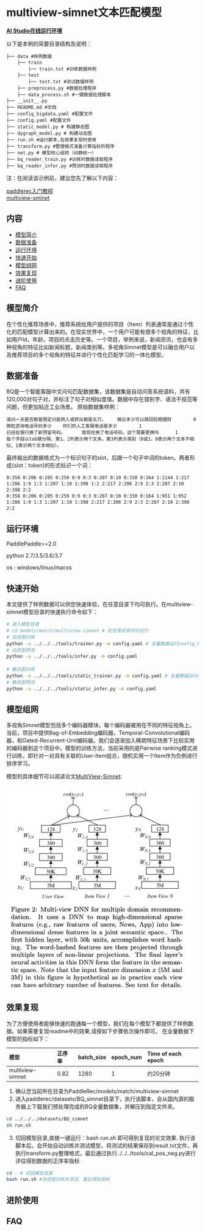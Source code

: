 # multiview-simnet文本匹配模型

**[AI Studio在线运行环境](https://aistudio.baidu.com/aistudio/projectdetail/3238206)**

以下是本例的简要目录结构及说明： 

```
├── data #样例数据
    ├── train
        ├── train.txt #训练数据样例
    ├── test
        ├── test.txt #测试数据样例
    ├── preprocess.py #数据处理程序
    ├── data_process.sh #一键数据处理脚本
├── __init__.py
├── README.md #文档
├── config_bigdata.yaml #配置文件
├── config.yaml #配置文件
├── static_model.py # 构建静态图
├── dygraph_model.py # 构建动态图
├── run.sh #运行脚本,在效果复现时使用
├── transform.py #整理格式准备计算指标的程序
├── net.py # 模型核心组网（动静统一）
├── bq_reader_train.py #训练时数据读取程序
├── bq_reader_infer.py #预测时数据读取程序
```
注：在阅读该示例前，建议您先了解以下内容：

[paddlerec入门教程](https://github.com/PaddlePaddle/PaddleRec/blob/master/README.md)  
[multiview-sminet](https://paddlerec.readthedocs.io/en/latest/models/match/multiview-simnet.html)  

## 内容

- [模型简介](#模型简介)
- [数据准备](#数据准备)
- [运行环境](#运行环境)
- [快速开始](#快速开始)
- [模型组网](#模型组网)
- [效果复现](#效果复现)
- [进阶使用](#进阶使用)
- [FAQ](#FAQ)



## 模型简介
在个性化推荐场景中，推荐系统给用户提供的项目（Item）列表通常是通过个性化的匹配模型计算出来的。在现实世界中，一个用户可能有很多个视角的特征，比如用户Id，年龄，项目的点击历史等。一个项目，举例来说，新闻资讯，也会有多种视角的特征比如新闻标题，新闻类别等。多视角Simnet模型是可以融合用户以及推荐项目的多个视角的特征并进行个性化匹配学习的一体化模型。 

## 数据准备
BQ是一个智能客服中文问句匹配数据集，该数据集是自动问答系统语料，共有120,000对句子对，并标注了句子对相似度值。数据中存在错别字、语法不规范等问题，但更加贴近工业场景。
原始数据集样例：
```
请问一天是否都是限定只能转入或转出都是五万。    微众多少可以赎回短期理财        0
微粒咨询电话号码多少    你们的人工客服电话是多少        1
已经在银行换了新预留号码。      我现在换了电话号码，这个需要更换吗      1
每个字段以tab键分隔，第1，2列表示两个文本。第3列表示类别（0或1，0表示两个文本不相似，1表示两个文本相似）。
```
最终输出的数据格式为一个标识句子的slot，后跟一个句子中词的token。两者形成{slot：token}的形式标识一个词：  
```
0:358 0:206 0:205 0:250 0:9 0:3 0:207 0:10 0:330 0:164 1:1144 1:217 1:206 1:9 1:3 1:207 1:10 1:398 1:2 2:217 2:206 2:9 2:3 2:207 2:10 2:398 2:2
0:358 0:206 0:205 0:250 0:9 0:3 0:207 0:10 0:330 0:164 1:951 1:952 1:206 1:9 1:3 1:207 1:10 1:398 2:217 2:206 2:9 2:3 2:207 2:10 2:398 2:2
```


## 运行环境
PaddlePaddle>=2.0

python 2.7/3.5/3.6/3.7

os : windows/linux/macos 

## 快速开始
本文提供了样例数据可以供您快速体验，在任意目录下均可执行。在multiview-simnet模型目录的快速执行命令如下： 
```bash
# 进入模型目录
# cd models/match/multiview-simnet # 在任意目录均可运行
# 动态图训练
python -u ../../../tools/trainer.py -m config.yaml # 全量数据运行config_bigdata.yaml 
# 动态图预测
python -u ../../../tools/infer.py -m config.yaml 

# 静态图训练
python -u ../../../tools/static_trainer.py -m config.yaml # 全量数据运行config_bigdata.yaml 
# 静态图预测
python -u ../../../tools/static_infer.py -m config.yaml 
``` 

## 模型组网
多视角Simnet模型包括多个编码器模块，每个编码器被用在不同的特征视角上。当前，项目中提供Bag-of-Embedding编码器，Temporal-Convolutional编码器，和Gated-Recurrent-Unit编码器。我们会逐渐加入稀疏特征场景下比较实用的编码器到这个项目中。模型的训练方法，当前采用的是Pairwise ranking模式进行训练，即针对一对具有关联的User-Item组合，随机实用一个Item作为负例进行排序学习。 

模型的具体细节可以阅读论文[MultiView-Simnet](https://www.microsoft.com/en-us/research/wp-content/uploads/2016/02/frp1159-songA.pdf):
<p align="center">
<img align="center" src="../../../doc/imgs/multiview-simnet.png">
<p>

## 效果复现
为了方便使用者能够快速的跑通每一个模型，我们在每个模型下都提供了样例数据。如果需要复现readme中的效果,请按如下步骤依次操作即可。
在全量数据下模型的指标如下：  

| 模型 | 正序率 | batch_size | epoch_num| Time of each epoch |
| :------| :------ | :------ | :------| :------ | 
| multiview-simnet | 0.82 | 1280 | 1 | 约20分钟 |  

1. 确认您当前所在目录为PaddleRec/models/match/multiview-simnet  
2. 进入paddlerec/datasets/BQ_simnet目录下，执行该脚本，会从国内源的服务器上下载我们预处理完成的BQ全量数据集，并解压到指定文件夹。  
``` bash
cd ../../../datasets/BQ_simnet
sh run.sh
```
3. 切回模型目录,直接一键运行：bash run.sh 即可得到复现的论文效果.
执行该脚本后，会开始自动训练并测试模型，将测试的结果保存到result.txt文件，再执行transform.py整理格式，最后通过执行../../../tools/cal_pos_neg.py进行评估得到数据的正序率指标   
```bash
cd - # 切回模型目录
bash run.sh #动态图训练并测试，最后得到指标
```

## 进阶使用
  
## FAQ
